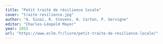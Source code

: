 ```yaml
---
title: "Petit traité de résilience locale"
cover: "traite-resilience.jpg"
author: "A. Sinaï, R. Stevens, H. Carton, P. Servigne"
editor: "Charles-Léopold Mayer"
year: 2015
url: "https://www.eclm.fr/livre/petit-traite-de-resilience-locale/"
---
```


